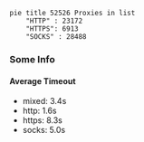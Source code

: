 
```mermaid
pie title 52526 Proxies in list
    "HTTP" : 23172
    "HTTPS": 6913
    "SOCKS" : 28488
```

### Some Info
#### Average Timeout

- mixed: 3.4s
- http: 1.6s
- https: 8.3s
- socks: 5.0s